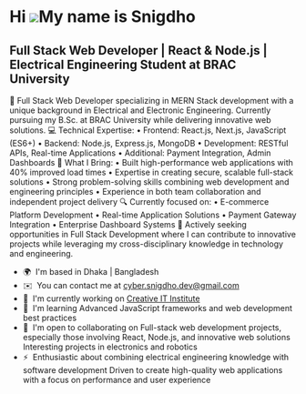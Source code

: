 Hi ![](https://user-images.githubusercontent.com/18350557/176309783-0785949b-9127-417c-8b55-ab5a4333674e.gif)My name is Snigdho
===============================================================================================================================

Full Stack Web Developer | React & Node.js | Electrical Engineering Student at BRAC University
----------------------------------------------------------------------------------------------

🚀 Full Stack Web Developer specializing in MERN Stack development with a unique background in Electrical and Electronic Engineering. Currently pursuing my B.Sc. at BRAC University while delivering innovative web solutions. 💻 Technical Expertise: • Frontend: React.js, Next.js, JavaScript (ES6+) • Backend: Node.js, Express.js, MongoDB • Development: RESTful APIs, Real-time Applications • Additional: Payment Integration, Admin Dashboards 🎯 What I Bring: • Built high-performance web applications with 40% improved load times • Expertise in creating secure, scalable full-stack solutions • Strong problem-solving skills combining web development and engineering principles • Experience in both team collaboration and independent project delivery 🔍 Currently focused on: • E-commerce Platform Development • Real-time Application Solutions • Payment Gateway Integration • Enterprise Dashboard Systems 🌱 Actively seeking opportunities in Full Stack Development where I can contribute to innovative projects while leveraging my cross-disciplinary knowledge in technology and engineering.

* 🌍  I'm based in Dhaka | Bangladesh
* ✉️  You can contact me at [cyber.snigdho.dev@gmail.com](mailto:cyber.snigdho.dev@gmail.com)
* 🚀  I'm currently working on [Creative IT Institute](http://www.creativeitinstitute.com/)
* 🧠  I'm learning Advanced JavaScript frameworks and web development best practices
* 🤝  I'm open to collaborating on Full-stack web development projects, especially those involving React, Node.js, and innovative web solutions Interesting projects in electronics and robotics
* ⚡  Enthusiastic about combining electrical engineering knowledge with software development Driven to create high-quality web applications with a focus on performance and user experience
